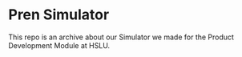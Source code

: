 # Pren Simulator
This repo is an archive about our Simulator we made for the Product Development Module at HSLU.
